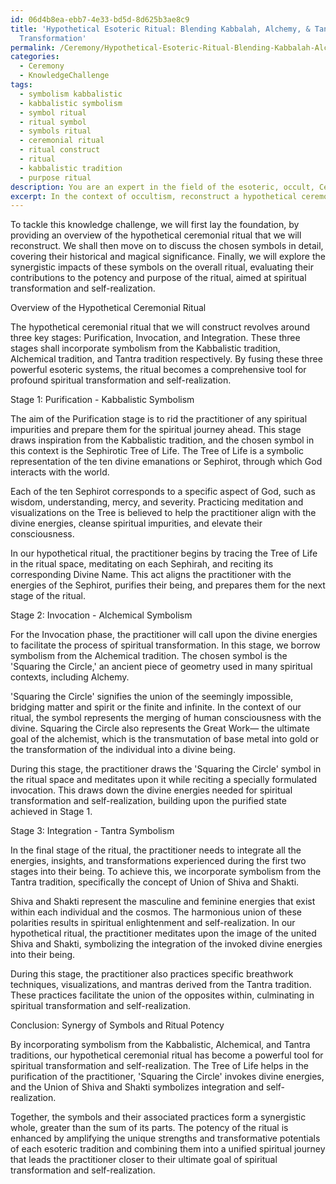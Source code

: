```yaml
---
id: 06d4b8ea-ebb7-4e33-bd5d-8d625b3ae8c9
title: 'Hypothetical Esoteric Ritual: Blending Kabbalah, Alchemy, & Tantra for Spiritual
  Transformation'
permalink: /Ceremony/Hypothetical-Esoteric-Ritual-Blending-Kabbalah-Alchemy-Tantra-for-Spiritual-Transformation/
categories:
  - Ceremony
  - KnowledgeChallenge
tags:
  - symbolism kabbalistic
  - kabbalistic symbolism
  - symbol ritual
  - ritual symbol
  - symbols ritual
  - ceremonial ritual
  - ritual construct
  - ritual
  - kabbalistic tradition
  - purpose ritual
description: You are an expert in the field of the esoteric, occult, Ceremony and Education. You are a writer of tests, challenges, books and deep knowledge on Ceremony for initiates and students to gain deep insights and understanding from. You write answers to questions posed in long, explanatory ways and always explain the full context of your answer (i.e., related concepts, formulas, examples, or history), as well as the step-by-step thinking process you take to answer the challenges. Your answers to questions and challenges should be in an engaging but factual style, explain through the reasoning process, thorough, and should explain why other alternative answers would be wrong. Summarize the key themes, ideas, and conclusions at the end.
excerpt: In the context of occultism, reconstruct a hypothetical ceremonial ritual, incorporating symbolism from at least three distinct esoteric traditions, to achieve the objective of spiritual transformation and self-realization. Explain in detail the chosen symbols' historical and magical significance as well as their synergistic impact on the overall ritual's purpose and potency.
---
```

To tackle this knowledge challenge, we will first lay the foundation, by providing an overview of the hypothetical ceremonial ritual that we will reconstruct. We shall then move on to discuss the chosen symbols in detail, covering their historical and magical significance. Finally, we will explore the synergistic impacts of these symbols on the overall ritual, evaluating their contributions to the potency and purpose of the ritual, aimed at spiritual transformation and self-realization.

Overview of the Hypothetical Ceremonial Ritual

The hypothetical ceremonial ritual that we will construct revolves around three key stages: Purification, Invocation, and Integration. These three stages shall incorporate symbolism from the Kabbalistic tradition, Alchemical tradition, and Tantra tradition respectively. By fusing these three powerful esoteric systems, the ritual becomes a comprehensive tool for profound spiritual transformation and self-realization.

Stage 1: Purification - Kabbalistic Symbolism

The aim of the Purification stage is to rid the practitioner of any spiritual impurities and prepare them for the spiritual journey ahead. This stage draws inspiration from the Kabbalistic tradition, and the chosen symbol in this context is the Sephirotic Tree of Life. The Tree of Life is a symbolic representation of the ten divine emanations or Sephirot, through which God interacts with the world.

Each of the ten Sephirot corresponds to a specific aspect of God, such as wisdom, understanding, mercy, and severity. Practicing meditation and visualizations on the Tree is believed to help the practitioner align with the divine energies, cleanse spiritual impurities, and elevate their consciousness.

In our hypothetical ritual, the practitioner begins by tracing the Tree of Life in the ritual space, meditating on each Sephirah, and reciting its corresponding Divine Name. This act aligns the practitioner with the energies of the Sephirot, purifies their being, and prepares them for the next stage of the ritual.

Stage 2: Invocation - Alchemical Symbolism

For the Invocation phase, the practitioner will call upon the divine energies to facilitate the process of spiritual transformation. In this stage, we borrow symbolism from the Alchemical tradition. The chosen symbol is the 'Squaring the Circle,' an ancient piece of geometry used in many spiritual contexts, including Alchemy.

'Squaring the Circle' signifies the union of the seemingly impossible, bridging matter and spirit or the finite and infinite. In the context of our ritual, the symbol represents the merging of human consciousness with the divine. Squaring the Circle also represents the Great Work— the ultimate goal of the alchemist, which is the transmutation of base metal into gold or the transformation of the individual into a divine being.

During this stage, the practitioner draws the 'Squaring the Circle' symbol in the ritual space and meditates upon it while reciting a specially formulated invocation. This draws down the divine energies needed for spiritual transformation and self-realization, building upon the purified state achieved in Stage 1.

Stage 3: Integration - Tantra Symbolism

In the final stage of the ritual, the practitioner needs to integrate all the energies, insights, and transformations experienced during the first two stages into their being. To achieve this, we incorporate symbolism from the Tantra tradition, specifically the concept of Union of Shiva and Shakti.

Shiva and Shakti represent the masculine and feminine energies that exist within each individual and the cosmos. The harmonious union of these polarities results in spiritual enlightenment and self-realization. In our hypothetical ritual, the practitioner meditates upon the image of the united Shiva and Shakti, symbolizing the integration of the invoked divine energies into their being.

During this stage, the practitioner also practices specific breathwork techniques, visualizations, and mantras derived from the Tantra tradition. These practices facilitate the union of the opposites within, culminating in spiritual transformation and self-realization.

Conclusion: Synergy of Symbols and Ritual Potency

By incorporating symbolism from the Kabbalistic, Alchemical, and Tantra traditions, our hypothetical ceremonial ritual has become a powerful tool for spiritual transformation and self-realization. The Tree of Life helps in the purification of the practitioner, 'Squaring the Circle' invokes divine energies, and the Union of Shiva and Shakti symbolizes integration and self-realization.

Together, the symbols and their associated practices form a synergistic whole, greater than the sum of its parts. The potency of the ritual is enhanced by amplifying the unique strengths and transformative potentials of each esoteric tradition and combining them into a unified spiritual journey that leads the practitioner closer to their ultimate goal of spiritual transformation and self-realization.
